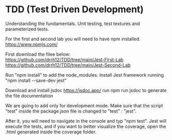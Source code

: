 # TDD (Test Driven Development)

Understanding the fundamentals. Unit testing, test textures and parameterized tests.

For the first and second lab you will need to have npm installed.
https://www.npmjs.com/

First download the filee below:
https://github.com/drrh12/TDD/tree/main/Jest-First-Lab
https://github.com/drrh12/TDD/tree/main/Jest-Second-Lab

Run "npm install" to add the node_modules.
Install Jest framework running "npm install --save-dev jest"

Download and install jsdoc https://jsdoc.app/
run npm run jsdoc to generate the file documentation

We are going to add only for development mode. Make sure that the script "test" inside the package.json file is changed to "test" : "jest".

After it, you will need to navigate in the console and typ "npm test". Jest will execute the tests, and if you want to better visualize the coverage, open the .html generated inside the coverage folder.
